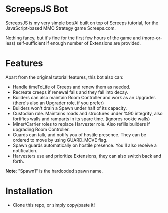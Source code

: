 # ScreepsJS Bot

ScreepsJS is my very simple bot/AI built on top of Screeps tutorial, for the JavaScript-based MMO Strategy game Screeps.com.

Nothing fancy, but it's fine for the first few hours of the game and (more-or-less) self-sufficient if enough number of Extensions are provided.

# Features
Apart from the original tutorial features, this bot also can:

- Handle timeToLife of Creeps and renew them as needed.
- Recreate creeps if renewal fails and they fall into decay.
- Builders can also maintain Room Controller and work as an Upgrader. (there's also an Upgrader role, if you prefer)
- Builders won't drain a Spawn under half of its capacity.
- Custodian role. Maintains roads and structures under  %90 integrity, also fortifies walls and ramparts in its spare time. (ignores rookie walls)
- Miner/Carrier roles to replace Harvester role. Also refills builders if upgrading Room Controller.
- Guards can talk, and notify you of hostile presence. They can be ordered to move by using GUARD_MOVE flag.
- Spawn guards automatically on hostile presence. You'll also receive a notification.
- Harvesters use and prioritize Extensions, they can also switch back and forth.

**Note**: "Spawn1" is the hardcoded spawn name.

# Installation

- Clone this repo, or simply copy/paste it!